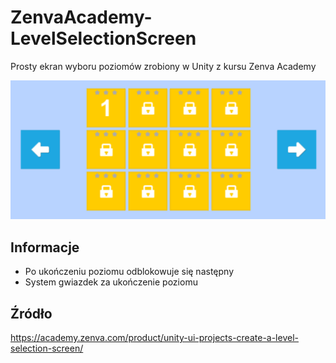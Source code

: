 # ZenvaAcademy-LevelSelectionScreen
Prosty ekran wyboru poziomów zrobiony w Unity z kursu Zenva Academy

![Gra](/Screenshots/menu.png?raw=true)

## Informacje
- Po ukończeniu poziomu odblokowuje się następny
- System gwiazdek za ukończenie poziomu


## Źródło
https://academy.zenva.com/product/unity-ui-projects-create-a-level-selection-screen/
